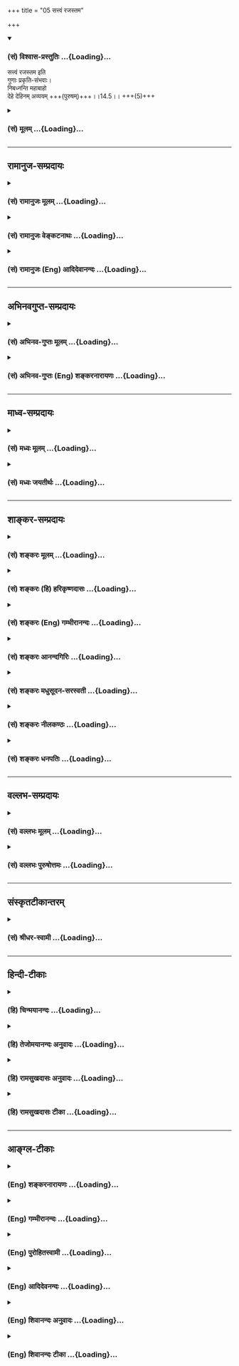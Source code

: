 +++
title = "05 सत्त्वं रजस्तम"

+++
<div class="js_include" newlevelforh1="3" title="(सं) विश्वास-प्रस्तुतिः" unfilled url="/purANam_vaiShNavam/mahAbhAratam/06-bhIShma-parva/03-bhagavad-gItA-parva/saMskRtam/vishvAsa-prastutiH/14_guNa-traya-vibhAga-y/05_sattvaM_rajastama.md">
<details open><summary><h3>(सं) विश्वास-प्रस्तुतिः ...{Loading}...</h3></summary>

सत्त्वं रजस्तम इति  
गुणाः प्रकृति-संभवाः।  
निबध्नन्ति महाबाहो  
देहे देहिनम् अव्ययम् +++(पुरुषम्)+++।।14.5।। +++(5)+++
</details>
</div>
<div class="js_include collapsed" newlevelforh1="3" title="(सं) मूलम्" unfilled url="/purANam_vaiShNavam/mahAbhAratam/06-bhIShma-parva/03-bhagavad-gItA-parva/saMskRtam/mUlam/14_guNa-traya-vibhAga-y/05_sattvaM_rajastama.md">
<details><summary><h3>(सं) मूलम् ...{Loading}...</h3></summary>

सत्त्वं रजस्तम इति गुणाः प्रकृतिसंभवाः।  
निबध्नन्ति महाबाहो देहे देहिनमव्ययम्।।14.5।।
</details>
</div>


_________________
## रामानुज-सम्प्रदायः
<div class="js_include collapsed" newlevelforh1="3" title="(सं) रामानुजः मूलम्" unfilled url="/purANam_vaiShNavam/mahAbhAratam/06-bhIShma-parva/03-bhagavad-gItA-parva/saMskRtam/rAmAnujaH/mUlam/14_guNa-traya-vibhAga-y/05_sattvaM_rajastama.md">
<details><summary><h3>(सं) रामानुजः मूलम् ...{Loading}...</h3></summary>

।।14.5।। सत्त्वरजस्तमांसि त्रयो गुणाः प्रकृतेः स्वरूपानुबन्धिनः
स्वभावविशेषाः प्रकाशादिकार्यैकनिरूपणीयाः प्रकृत्यवस्थायाम् अनुद्भूताः
तद्विकारेषु महदादिषु उद्भूताः महदादिविशेषान्तैः
आरब्धदेवमनुष्यादिदेहसंबन्धिनम् एनं **देहिनम् अव्ययं** स्वतो
गुणसम्बन्धानर्हं **देहे** वर्तमानं निबध्नन्ति देहे,वर्तमानत्वोपाधिना
निबध्नन्ति इत्यर्थः। सत्त्वरजस्तमसाम् आकारं बन्धनप्रकारं च आह --

</details>
</div>
<div class="js_include collapsed" newlevelforh1="3" title="(सं) रामानुजः वेङ्कटनाथः" unfilled url="/purANam_vaiShNavam/mahAbhAratam/06-bhIShma-parva/03-bhagavad-gItA-parva/saMskRtam/rAmAnujaH/venkaTanAthaH/14_guNa-traya-vibhAga-y/05_sattvaM_rajastama.md">
<details><summary><h3>(सं) रामानुजः वेङ्कटनाथः ...{Loading}...</h3></summary>

  
  
।।14.5।। ननु नैमित्तिकसर्गादौ
प्राचीनकर्मानुरूपपरमपुरुषसङ्कल्पकृताचित्संसर्गाज्जन्मोपपद्यते; प्राचीनं
च कर्म तेनैव दत्तफलं; तदारम्भककर्मावसाने च तच्छरीरं विनश्येत्
स्वतश्चात्मा विशुद्धः कुतः पुनरस्य नित्यसृष्टिविषयता इत्यत्र
गुणबन्धप्रकरणमवतारयतिएवमिति। एवं
समष्टिव्यष्टिविषयश्लोकद्वयोक्तप्रकारेणेत्यर्थः। स्वरूपनिरूपकधर्मा हि
धर्मिणं कदाचिदपि न त्यजन्ति; अतः प्रकृतिसम्भवत्वमिह कार्यदशायां
विषमतयोद्भवमात्रमित्यभिप्रायेणाहप्रकृतेः स्वरूपानुबन्धिन इति। निरुपधिका
इत्यर्थः। कार्यावस्थप्रकृतिगतेभ्यः शब्दादिगुणेभ्यः
स्वरूपनिरूपकत्वनित्यानुबन्धित्वलक्षणवैषम्यप्रकाशनाय इतिशब्दः।
सत्त्वादीनामेव प्रकृतिद्रव्यतां वदतः साङ्ख्यान् प्रतिक्षिपतिस्वभावविशेषा
इति। असाधारणधर्मविशेषा इति यावत्। चेतनासाधारणत्वेऽप्यौपाधिकाः
सुखदुःखादयः; स्वाभाविका अपि साधारणाद्रव्यत्वादयः
तदुभयव्यवच्छेदायस्वरुपानुबन्धिनः स्वभावविशेषा इति पदद्वयम्। एतेनगुणाः
इति पारिभाषिकः शब्दः; न रूपादिवद्द्रव्याश्रिता इत्यादिशङ्करोक्तं
निरस्तम्। गुणशब्दप्रसिद्धस्तन्मते विरुद्धेति भावः। ननु शब्दादिवन्न
सत्त्वादिसंज्ञा गुणाः प्रत्यक्षेण दृश्यन्ते न च नित्यातीन्द्रियेऽनुमानं
क्रमत इति शारीरके स्थापितम् नचानुपलब्धेषु प्रकृतिगुणेषु
वायसरदनवदुपदेशस्य प्रयोजनं पश्यामः अतो वैशेषिकादिवदन्यपरत्वमिह वक्तुं
युक्तमित्यत्राहप्रकाशादीति। अयमभिप्रायः -- प्रकाशप्रवृत्तिमोहरूपाणि
कार्याणि तावत् प्रत्यक्षाणि तत्कारणविशेषाश्च कार्यभूतैस्तैरेव
सामान्यतोऽनुमीयन्ते; कारणविशेषमन्तरेण कस्यापि कार्यस्यानुत्पत्तेः स च
विशेषः सत्त्वादिरूप इत्यागमसिद्धम् न चात्र निष्प्रयोजनता;
अतीन्द्रियविषभेषजशक्तिविशेषोपदेशवद्धानोपादानपर्यवसानात् --
इति। कार्यैकनिरूपणीयाश्चेत्प्रतिसर्गदशायां
सुखदुःखादिकार्याभावात्सत्त्वादिगुणानामभावः प्राप्नोति अतः कथं
स्वरूपानुबन्धित्वं इत्यत्राह -- प्रकृत्यवस्थायामनुद्भूता इति।
कार्यहेतुरुद्भवः स्तदानीं नास्तीति भावः।
तद्विकारेष्वित्यादिपरिणामवशात्पुष्पफलादिषु गन्धाद्युद्भववदिति भावः।
प्रकृतितद्विकारस्था गुणाः स्वतोऽव्ययत्वाद्गुणसम्बन्धानर्हं कथं बध्नन्ति
इत्यस्योत्तरंदेहिशब्द इत्याहमहदादिष्विति। अव्ययशब्दोऽत्र
गुणसम्बन्धकृतज्ञानसङ्कोचरूपव्ययनिषेधपर इत्यभिप्रायेणाहअव्ययं स्वतो
गुणसम्बन्धानर्हमिति। तथापिशरीरस्थोऽपि कौन्तेय न करोति न लिप्यते
\[13।31\] इत्युक्तस्य कथं बन्धाख्यो लेपः इत्यत्र
आमोक्षादविच्छिन्नदेहसम्बन्धोपाधिकत्वंदेहे इत्यनेन अभिप्रेतमित्याहदेहे
वर्तमानत्वोपाधिनेति। एतेनक्षेत्रज्ञं बध्नन्तीव; तमास्पदीकृत्य आत्मानं
प्रति लभन्ते इतिशङ्करदुरुक्तिर्निरस्ता। नह्येष गुणबन्धः प्रकोष्ठबलेन
हन्तुं शक्यत इत्यभिप्रायेण महाबाहुशब्दः। दीर्घौ बुद्धिमतो बाहू याभ्यां
हिंसति हिंसितः इति भावः। यथा त्वद्भुजबलेन परेषां बन्ध इति वा।  
  

</details>
</div>
<div class="js_include collapsed" newlevelforh1="3" title="(सं) रामानुजः (Eng) आदिदेवानन्दः" unfilled url="/purANam_vaiShNavam/mahAbhAratam/06-bhIShma-parva/03-bhagavad-gItA-parva/saMskRtam/rAmAnujaH/english/AdidevAnandaH/14_guNa-traya-vibhAga-y/05_sattvaM_rajastama.md">
<details><summary><h3>(सं) रामानुजः (Eng) आदिदेवानन्दः ...{Loading}...</h3></summary>

14.5 The three Gunas of Prakrti - Sattva, Rajas and Tamas - are inherent
in the essential nature of Prakrti and are particular expressions of it.
They can be known only through their effects such as 'brightness' etc.
They are not apparent in the unevolved state of Prakrti but become
apparent in its transformations as Mahat etc. They bind the self, which
is conjoined with bodies such as those of divinities, men etc., composed
of the modifications of Prakrti beginning with Mahat and ending with the
elements. The self is immutable, i.e., It is not in Its pristine nature
conjoined with the Gunas. But the Gunas bind It when residing in the
body. The meaning is that they bind It by virtue of the limiting
conditions of Its living in the body. Sri Krsna proceeds to speak of the
nature of Sattva, Rajas and Tamas and their modes of binding (the self):

</details>
</div>


_________________
## अभिनवगुप्त-सम्प्रदायः
<div class="js_include collapsed" newlevelforh1="3" title="(सं) अभिनव-गुप्तः मूलम्" unfilled url="/purANam_vaiShNavam/mahAbhAratam/06-bhIShma-parva/03-bhagavad-gItA-parva/saMskRtam/abhinava-guptaH/mUlam/14_guNa-traya-vibhAga-y/05_sattvaM_rajastama.md">
<details><summary><h3>(सं) अभिनव-गुप्तः मूलम् ...{Loading}...</h3></summary>

।।14.5।। सत्त्वमिति। देही चायं आत्मतया सत्त्वरजस्तमोभिर्धर्मैः
अपवर्गपर्यन्ताय भोगाय निबद्ध्यते।

</details>
</div>
<div class="js_include collapsed" newlevelforh1="3" title="(सं) अभिनव-गुप्तः (Eng) शङ्करनारायणः" unfilled url="/purANam_vaiShNavam/mahAbhAratam/06-bhIShma-parva/03-bhagavad-gItA-parva/saMskRtam/abhinava-guptaH/english/shankaranArAyaNaH/14_guNa-traya-vibhAga-y/05_sattvaM_rajastama.md">
<details><summary><h3>(सं) अभिनव-गुप्तः (Eng) शङ्करनारायणः ...{Loading}...</h3></summary>

14.5 Sattvam etc. This embodied Soul is bound fast by Her (the Mother)
by means of Her attributes of the Sattva, the Rajas and the Tamas for
the former's enjoyment that continues till his emancipation. The nature
of these is detailed one by one -

</details>
</div>


_________________
## माध्व-सम्प्रदायः
<div class="js_include collapsed" newlevelforh1="3" title="(सं) मध्वः मूलम्" unfilled url="/purANam_vaiShNavam/mahAbhAratam/06-bhIShma-parva/03-bhagavad-gItA-parva/saMskRtam/madhvaH/mUlam/14_guNa-traya-vibhAga-y/05_sattvaM_rajastama.md">
<details><summary><h3>(सं) मध्वः मूलम् ...{Loading}...</h3></summary>

।।14.5।। बन्धप्रकारं दर्शयति साधनानुष्ठानाय -- सत्त्वमित्यादिना।

</details>
</div>
<div class="js_include collapsed" newlevelforh1="3" title="(सं) मध्वः जयतीर्थः" unfilled url="/purANam_vaiShNavam/mahAbhAratam/06-bhIShma-parva/03-bhagavad-gItA-parva/saMskRtam/madhvaH/jayatIrthaH/14_guNa-traya-vibhAga-y/05_sattvaM_rajastama.md">
<details><summary><h3>(सं) मध्वः जयतीर्थः ...{Loading}...</h3></summary>

।।14.5।। ननु प्रतिज्ञातं ज्ञानं श्लोकद्वयेनोक्तं; तत्किमुत्तरेण
ग्रन्थेनाध्यायासङ्गतमुच्यते इत्यत आह -- **बन्धे**ति। यो हि बद्धोऽस्मीति
जानाति स एव तन्निवृत्तिसाधनं विजिज्ञास्य ज्ञात्वाऽनुतिष्ठति; अतो
बन्धोच्छेदसाधनानुष्ठानाय तज्ज्ञापनार्थं जिज्ञासामुत्पादयितुं
गुणत्रयकृतबन्धप्रकारमादौ तावद्दर्शयतीति नासङ्गतिरित्यर्थः।

</details>
</div>


_________________
## शाङ्कर-सम्प्रदायः
<div class="js_include collapsed" newlevelforh1="3" title="(सं) शङ्करः मूलम्" unfilled url="/purANam_vaiShNavam/mahAbhAratam/06-bhIShma-parva/03-bhagavad-gItA-parva/saMskRtam/shankaraH/mUlam/14_guNa-traya-vibhAga-y/05_sattvaM_rajastama.md">
<details><summary><h3>(सं) शङ्करः मूलम् ...{Loading}...</h3></summary>

।।14.5।। -- **सत्त्वं रजः तमः इति** एवंनामानः। **गुणाः** इति पारिभाषिकः
शब्दः; न रूपादिवत् द्रव्याश्रिताः गुणाः। न च गुणगुणिनोः अन्यत्वमत्र
विवक्षितम्। तस्मात् गुणा इव नित्यपरतन्त्राः क्षेत्रज्ञं प्रति
अविद्यात्मकत्वात् क्षेत्रज्ञं निबध्नन्तीव। तम् आस्पदीकृत्य आत्मानं
प्रतिलभन्ते इति निबध्नन्ति इति उच्यते। ते च **प्रकृतिसंभवाः**
भगवन्मायासंभवाः **निबध्नन्ति** इव हे **महाबाहो;** महान्तौ समर्थतरौ
आजानुप्रलम्बौ बाहू यस्य सः महाबाहुः; हे महाबाहो **देहे** शरीरे देहिनं
देहवन्तम् **अव्ययम्;** अव्ययत्वं च उक्तम् अनादित्वात् (गीता 13.31)
इत्यादिश्लोकेन। ननु देही न लिप्यते इत्युक्तम्। तत कथम् इह निबध्नन्ति इति
अन्यथा उच्यते परिहृतम् अस्माभिः इवशब्देन निबध्नन्ति इव इति।।**तत्र**
सत्त्वादीनां सत्त्वस्यैव तावत् लक्षणम् उच्यते --,

</details>
</div>
<div class="js_include collapsed" newlevelforh1="3" title="(सं) शङ्करः (हि) हरिकृष्णदासः" unfilled url="/purANam_vaiShNavam/mahAbhAratam/06-bhIShma-parva/03-bhagavad-gItA-parva/saMskRtam/shankaraH/hindI/harikRShNadAsaH/14_guNa-traya-vibhAga-y/05_sattvaM_rajastama.md">
<details><summary><h3>(सं) शङ्करः (हि) हरिकृष्णदासः ...{Loading}...</h3></summary>

।।14.5।। वे गुण कौनकौनसे हैं और कैसे बाँधते हैं सो कहते हैं --, सत्त्व;
रज और तम -- ऐसे नामोंवाले ये तीन गुण हैं। गुण शब्द पारिभाषिक है। यहाँ
रूप; रस आदिकी भाँति किसी द्रव्यके आश्रित गुणोंका ग्रहण नहीं है; तथा गुण
और गुणवान् ( प्रकृति ) का भेद भी यहाँ विवक्षित नहीं है। जैसे रूपादि गुण
द्रव्यके अधीन होते हैं वैसे ही ये सत्त्वादि गुण सदा क्षेत्रज्ञके अधीन
हुए ही अविद्यात्मक होनेके कारण मानो क्षेत्रज्ञको बाँध लेते हैं। उस (
क्षेत्रज्ञ ) को आश्रय बनाकर ही ( ये गुण ) अपना स्वरूप प्रकट करनेमें
समर्थ होते हैं; अतः बाँधते हैं ऐसा कहा जाता है। जिसकी भुजाएँ अतिशय
सामर्थ्ययुक्त और जानु ( घुटनों ) तक लंबी हों; उसका नाम महाबाहु है। हे
महाबाहो भगवान्की मायासे उत्पन्न ये तीनों गुण इस शरीरमें शरीरधारी अविनाशी
क्षेत्रज्ञको मानो बाँध लेते हैं। क्षेत्रज्ञका अविनाशित्व अनादित्वात्
इत्यादि श्लोकमें कहा ही है। पू₀ -- पहले यह कहा है कि देही -- आत्मा लिप्त
नहीं होता; फिर यहाँ यह विपरीत बात कैसे कही जाती है कि उसको गुण बाँधते
हैं। उ₀ -- इव शब्दका अध्याहार करके हमने इस शङ्काका परिहार कर दिया है।
अर्थात् वास्तवमें नहीं बाँधते; बाँधते हुएसे प्रतीत होते हैं।

</details>
</div>
<div class="js_include collapsed" newlevelforh1="3" title="(सं) शङ्करः (Eng) गम्भीरानन्दः" unfilled url="/purANam_vaiShNavam/mahAbhAratam/06-bhIShma-parva/03-bhagavad-gItA-parva/saMskRtam/shankaraH/english/gambhIrAnandaH/14_guNa-traya-vibhAga-y/05_sattvaM_rajastama.md">
<details><summary><h3>(सं) शङ्करः (Eng) गम्भीरानन्दः ...{Loading}...</h3></summary>

14.5 O mighty-armed one-who are possessed of hands which are great and
mighty, and extend upto the knees, gunah, the alities are named sattva,
rajas and tamas. And they, prakrti-sambhavah, born of Nature, born of
Maya which belongs to God; nibadhnanti, bind, as it were; the avyayam,
immutable-the immutability has been spoken of in the verse, 'Being
without beginning৷৷.,' etc. (13.31); dehinam, embodied being; dehe, to
the body. The word guna is a technical term, and is not a ality like
colour etc. which inhere in some substance. Nor is it meant here that
ality and substance are different. Therefore they are ever dependent on
the Knower of the field, just as alities are dependent (on some
substance). Being of the nature of ignorance, they bind the Knower of
the field, as it were. They come into being, making That (Knower) their
sustainer. In this sense it is said that they bind. Objection; Was it
not said that the embodied one does not become defiled (see 13.31-2);
So, why as it contrarily said here that 'they bind'; Reply: We have
rutted this objection by using the word iva (as it were) in 'they bind,
as it were'.

</details>
</div>
<div class="js_include collapsed" newlevelforh1="3" title="(सं) शङ्करः आनन्दगिरिः" unfilled url="/purANam_vaiShNavam/mahAbhAratam/06-bhIShma-parva/03-bhagavad-gItA-parva/saMskRtam/shankaraH/AnandagiriH/14_guNa-traya-vibhAga-y/05_sattvaM_rajastama.md">
<details><summary><h3>(सं) शङ्करः आनन्दगिरिः ...{Loading}...</h3></summary>

।।14.5।। एवं क्षेत्रक्षेत्रज्ञसंयोगाज्जगदुत्पत्तिं दर्शयता
ब्रह्मैवाविद्यया संसरतीत्युक्तमिदानीमध्यायादावुक्तमाकाङ्क्षाद्वयं
पूर्वमनूद्यानन्तरश्लोकेनोत्तरमाह -- **के गुणा इति।** सत्त्वादिषु,कथं
गुणशब्दप्रवृत्तिरित्याशङ्क्य परतन्त्रत्वादित्याह -- **गुणा इति।**
रूपादिष्विव गुणशब्दः सत्त्वादिषु द्रव्याश्रितत्वं निमित्तीकृत्य किं न
स्यादित्याशङ्क्य प्रकृत्यात्मकानां तेषां सर्वाश्रयत्वान्नैवमित्याह --
**न रूपादिवदिति।** गुणानां प्रकृतेश्च पृथगुक्तेरन्यत्वे कुतस्तेषां
प्रकृत्यात्मत्वमित्याशङ्क्याह -- **नच गुणेति।** अत्यन्तभेदे
गवाश्ववत्तद्भावासंभवादित्यर्थः। भेदाभेदे च
तद्भावासंभवाद्विशेषात्कुतस्तेषु गुणपरिभाषेत्याशङ्क्याह -- **तस्मादिति।**
क्षेत्रज्ञं प्रति नित्यपारतन्त्र्ये हेतुमाह -- **अविद्येति।** के गुणा
इत्यस्योत्तरमुक्तं; कथं बध्नन्तीत्यस्योत्तरमाह -- **क्षेत्रज्ञमिति।**
तदेवोपपादयति -- **तमास्पदीकृत्येति।** प्राकृतानां गुणानां
प्रकृत्यात्मकत्वमाह -- **ते चेति।** संभवत्यस्मादिति संभवः प्रकृतिः संभवो
येषां ते तथेति। साङ्ख्यीयां प्रकृतिं प्रधानाख्यां व्यावर्तयति --
**भगवदिति।** इवकारानुबन्धेन नितरां बध्नन्ति स्वविकारवत्तयोपदर्शयन्तीति
क्रियापदं व्याख्याय महाबाहुशब्दं व्याचष्टे -- **महान्ताविति।** देहवन्तं
देहमात्मानं मन्यमानं देहस्वामिनमित्यर्थः। कूटस्थस्य कथं
बध्यमानत्वमित्याशङ्क्यकुर्यान्मेरावणुधियम् इतिन्यायेन
मायामाहात्म्यमिदमित्याह -- **अव्ययमिति।** स्वतो धर्मतो वा
व्ययराहित्यमित्यपेक्षायामाह -- **अव्ययत्वं चेति।** लिप्यते न स
पापेनेत्यनेन विरुद्धमिदं निबध्नन्तीति वचनमिति शङ्कते -- **नन्विति।**
इवकारानुबन्धेन क्रियापदं व्याचक्षाणैरस्माभिरस्य चोद्यस्य
परिहृतत्वान्नैवमित्याह -- **परिहृतमिति।**

</details>
</div>
<div class="js_include collapsed" newlevelforh1="3" title="(सं) शङ्करः मधुसूदन-सरस्वती" unfilled url="/purANam_vaiShNavam/mahAbhAratam/06-bhIShma-parva/03-bhagavad-gItA-parva/saMskRtam/shankaraH/madhusUdana-sarasvatI/14_guNa-traya-vibhAga-y/05_sattvaM_rajastama.md">
<details><summary><h3>(सं) शङ्करः मधुसूदन-सरस्वती ...{Loading}...</h3></summary>

।।14.5।। तदेवं निरीश्वरसाङ्ख्यनिराकरणेन
क्षेत्रक्षेत्रज्ञसंयोगस्येश्वराधीनत्वमुक्तं; इदानीं कस्मिन्गुणे कथं
सङ्गः के वा गुणाः कथं वा ते बध्नन्तीत्युच्यते --
सत्त्वमित्यादिनान्यमित्यतः प्राक्चतुर्दशभिः -- सत्त्वंरजस्तम
इत्येवंनामानो गुणा नित्यपरतन्त्राः पुरुषंप्रति सर्वेषामचेतनानां
चेतनार्थत्वात् नतु वैशेषिकाणां रूपादिवद्द्रव्याश्रिताः। नच
गुणगुणिनोरन्यत्वमत्र विवक्षितम् गुणत्रयात्मकत्वात्प्रकृतेः। तर्हि कथं
प्रकृतिसंभवा इत्युच्यन्तेत्रयाणां गुणानां साम्यावस्था प्रकृतिर्माया
भगवतस्तस्याः सकाशात्परस्पराङ्गाङ्गिभावेन वैषम्येण परिणताः प्रकृतिसंभवा
इत्युच्यन्ते। ते च देहे प्रकृतिकार्ये शरीरेन्द्रियसंघाते देहिनं
देहतादात्म्याध्यासापन्नं जीवं परमार्थतः सर्वविकारशून्यत्वेनाव्ययं
निबध्नन्ति निर्विकारमेव सन्तं स्वविकारवत्तयोपदर्शयन्तीव भ्रान्त्या
जलपात्राणीव दिवि स्थितमादित्यं प्रतिबिम्बाध्यासेन स्वकम्पादिमत्तया। यथाच
पारमार्थिको बन्धो नास्ति तथा व्याख्यातं प्राक्शरीरस्थोऽपि कौन्तेय न
करोति न लिप्यते इति।

</details>
</div>
<div class="js_include collapsed" newlevelforh1="3" title="(सं) शङ्करः नीलकण्ठः" unfilled url="/purANam_vaiShNavam/mahAbhAratam/06-bhIShma-parva/03-bhagavad-gItA-parva/saMskRtam/shankaraH/nIlakaNThaH/14_guNa-traya-vibhAga-y/05_sattvaM_rajastama.md">
<details><summary><h3>(सं) शङ्करः नीलकण्ठः ...{Loading}...</h3></summary>

।।14.5।। एवं ईश्वराश्रयेण प्रकृतिर्भूतानि सृजतीत्युक्तम्; इदानीं सा
कथंभूता निबध्नातीति तदुच्यते -- **सत्त्वमिति।** प्रकृतिः सत्त्वरजस्तमसां
साम्यावस्था। ततः सकाशात्परस्पराङ्गाङ्गिभावेन वैषम्येण उद्रिच्यमानाः
प्रकृतिसंभवा इत्युच्यन्ते न तु प्रकृतितो वैशेषिकाणामिव द्रव्याद्गुणा
अन्ये एते हे महाबाहो; देहे अव्ययमविकारिणमपि देहिनं स्थूणायां वत्समिव
रशनाभूता गुणा निबध्नन्ति।

</details>
</div>
<div class="js_include collapsed" newlevelforh1="3" title="(सं) शङ्करः धनपतिः" unfilled url="/purANam_vaiShNavam/mahAbhAratam/06-bhIShma-parva/03-bhagavad-gItA-parva/saMskRtam/shankaraH/dhanapatiH/14_guNa-traya-vibhAga-y/05_sattvaM_rajastama.md">
<details><summary><h3>(सं) शङ्करः धनपतिः ...{Loading}...</h3></summary>

।।14.5।। एवं द्वाभ्यां प्रकृतिपुरुषयोरीश्वरपारतन्त्र्यप्रतिपादनेन
सांक्याभिमतं तयोः स्वातन्त्र्यं निरस्तम्; इदानीं के गुणाः कथं वा सङ्ग
इति निरुपयति -- सत्त्वमित्यादि चतुर्दशबिः। सत्त्वं रजस्तम् इत्येवंनामानो
गुणाः। इतिशब्दो न रुपादिवत्पारिभाषिकः सत्त्वादीनां द्रव्याश्रितत्वबोधकः।
प्रकृत्यात्मकानां तेषां सर्वाश्रयत्वात्। नापि गुणगुणिनोरन्यत्वमत्र
विवक्षितम्। अत्यन्तभेद गवाश्ववत्तद्भावासंभवात्। तस्माद्गुणा इव
नित्यपरतन्त्राः क्षेत्रज्ञं प्रति तमास्पदीकृत्यैव तेषां
प्रतिलम्भात्प्रकृतिसंभवाः त्रयाणां गुणानां साम्यावस्था प्रकृतिर्भगवतो
माया संभवोऽभिव्यक्तिकारणं येषां ते देहे देहिनं देहमात्मानं देहवन्तं
मन्यमानं जीवं वस्तुतोऽनादित्वादिति श्लोके प्रतिपादितं अव्ययं निर्विकारं
निबध्नन्तिकुर्योन्मेरावणुधियम् इति न्यायेन मायामाहात्म्यमिदं; यदव्ययस्य
बन्धनं तदपि मायिकत्वान्मिथ्याबूतमेव नतु वास्तवं तेन न करोति न लिप्यते; न
स पापेनेत्यादिना देही न लिप्यत इति पूर्वमुक्तं तत्कथमिह
निबन्धन्तीत्यन्यथोत्यत इति न शह्कनीयम्। महान्तौ समर्थौ वा जानुप्रलम्भौ
बाहू यस्य स महाबाहुस्तस्य संबोधनं हे महाबाहो इति। अहमव्यय इति ज्ञानमेव
गणकृतबन्धान्मुक्तिसाधनं नतु
महाबाहुरहमिति,बाहुसामर्थ्यस्यात्रानुपयोगात्प्रत्यत देहाभीमानस्य
बन्धनसाधनत्वाच्चेति द्योतनार्थम्।

</details>
</div>


_________________
## वल्लभ-सम्प्रदायः
<div class="js_include collapsed" newlevelforh1="3" title="(सं) वल्लभः मूलम्" unfilled url="/purANam_vaiShNavam/mahAbhAratam/06-bhIShma-parva/03-bhagavad-gItA-parva/saMskRtam/vallabhaH/mUlam/14_guNa-traya-vibhAga-y/05_sattvaM_rajastama.md">
<details><summary><h3>(सं) वल्लभः मूलम् ...{Loading}...</h3></summary>

।।14.5।। अनेन स्वस्येच्छया जीवेषु
निजप्रकृतिसम्भवसंसर्जनलीलामुपपाद्येदानीं बन्धलीलामुपपादयितुं
चतुर्दशलोकबन्धहेतुभूतगुणानाह चतुर्दशभिः -- सत्त्वमिति। नचैते सकार्या
आत्मनो गुणाः; अपितु प्रकृतेरुक्ताः प्रकृतिसम्भवा इति सम्भूतं चेतनं
तत्तद्देहे गुणा एव बध्नन्ति। प्रकृतिधर्म एव तत्र हीनतापादको देहे
अहंवृत्तिमान् नोपाधिविशिष्टस्य नान्यस्य। ये च भगवदंशभूतायां प्रकृतौ
समागता गुणास्ते भगवतः सच्चिदानन्दा एव मूलतः परिणममाना बन्धका दोषा
जडगतत्वात्। बन्धनश्लेषात्गुणाः इति संज्ञा तेषाम्। तदेवाह निबध्नन्तीति।
तत्र प्रकृतिरुद्भूता गुणाः सत्त्वादयो देहाभिमानिनस्तमणुस्वरूपं चिदंशं
जीवमव्ययमपि निबध्नन्ति। त्वं तं बन्धं,निवर्त्तयेति सम्बोधयति।

</details>
</div>
<div class="js_include collapsed" newlevelforh1="3" title="(सं) वल्लभः पुरुषोत्तमः" unfilled url="/purANam_vaiShNavam/mahAbhAratam/06-bhIShma-parva/03-bhagavad-gItA-parva/saMskRtam/vallabhaH/puruShottamaH/14_guNa-traya-vibhAga-y/05_sattvaM_rajastama.md">
<details><summary><h3>(सं) वल्लभः पुरुषोत्तमः ...{Loading}...</h3></summary>

  
  
।।14.5।। ननु लीलात्मकप्रकृत्युत्पादितलीलार्थदेहादिषु स्थितस्य बीजस्य
बन्धः कथं इत्यत आह -- सत्त्वमिति। सत्त्व रजस्तम इति संज्ञका गुणाः
प्रकृतिसम्भवाः प्रकृतितः सम्भव उत्पत्तिर्येषां तादृशाः ते अव्ययं
विनाशादिधर्मरहितं भगवतश्चिदंशात्मकं देहिनं जीवं तद्रूपेण तद्द्वारा
गुणभोगार्थमाविर्भूतं निबध्नन्ति वशीकुर्वन्ति; रसपरत्वादित्यर्थः।  
  

</details>
</div>


_________________
## संस्कृतटीकान्तरम्
<div class="js_include collapsed" newlevelforh1="3" title="(सं) श्रीधर-स्वामी" unfilled url="/purANam_vaiShNavam/mahAbhAratam/06-bhIShma-parva/03-bhagavad-gItA-parva/saMskRtam/shrIdhara-svAmI/14_guNa-traya-vibhAga-y/05_sattvaM_rajastama.md">
<details><summary><h3>(सं) श्रीधर-स्वामी ...{Loading}...</h3></summary>

।।14.5।। तदेवं परमेश्वराधीनाभ्यां प्रकृतिपुरुषाभ्यां सर्वभूतोत्पत्तिं
निरूप्य इदानीं प्रकृतिसंयोगेन पुरुषस्य संसारं प्रपञ्चयति **--
सत्त्वमित्यादि** चतुर्दशभिः। सत्त्वं रजस्तम इति त्रयो गुणाः
प्रकृतिसंभवाः प्रकृतितः संभव उद्भवो येषां ते तथोक्ताः। गुणसाम्यं
प्रकृतिस्तस्याः सकाशात्पृथक्त्वेनाभिव्यक्ताः सन्तः प्रकृतिकार्ये देहे
तादात्म्येन स्थितं देहिनं चिदंशं वस्तुतोऽव्ययं निर्विकारमेव सन्तं
निबध्नन्ति। स्वकार्यैः सुखदुःखमोहादिभिः संयोजयन्तीत्यर्थः।

</details>
</div>


_________________
## हिन्दी-टीकाः
<div class="js_include collapsed" newlevelforh1="3" title="(हि) चिन्मयानन्दः" unfilled url="/purANam_vaiShNavam/mahAbhAratam/06-bhIShma-parva/03-bhagavad-gItA-parva/hindI/chinmayAnandaH/14_guNa-traya-vibhAga-y/05_sattvaM_rajastama.md">
<details><summary><h3>(हि) चिन्मयानन्दः ...{Loading}...</h3></summary>

।।14.5।। गुण शब्द अध्यात्मशास्त्र की पारिभाषिक शब्दावली का होने के कारण
उसका किसी अन्य भाषा में अनुवाद करना कठिन है। विशेषकर अंग्रेजी में उसका
समानार्थी कोई शब्द नहीं है। इसका कारण यह है कि पाश्चात्य मनोविज्ञान अभी
भी शैशव अवस्था में ही है। जब उनके द्वारा मनोविज्ञान का सैद्धान्तिक और
प्रायोगिक निरीक्षण तथा अध्ययन पूर्ण कर लिया जायेगा; केवल तभी; वे
प्रत्येक व्यक्ति के अन्तकरण में उदित होने वाले विचारों पर इन गुणों के
पड़ने वाले प्रभाव को समझ पायेंगे। आध्यात्मिक साहित्य में सत्त्व; रज और
तम; इन तीन गुणों को क्रमश श्वेत; रक्त और कृष्ण वर्ण के द्वारा सूचित किया
जाता है। संस्कृत में गुण शब्द का अर्थ रज्जु अर्थात् रस्सी भी होता है।
तात्पर्य यह हुआ कि प्रकृति के ये तीन गुण रज्जु के समान हैं; जो
सच्चित्स्वरूप आत्मतत्त्व को असत् और जड़ अनात्मतत्त्व के साथ बांध देते
हैं। सारांशत; ये गुण वे तीन विभिन्न प्रकार के भाव हैं जिनके वशीभूत् होकर
हमारा मन; निरन्तर परिवर्तनशील परिस्थितियों में विविध प्रकार से अपनी
प्रतिक्रियारूपी क्रीड़ा करता रहता है। ये गुण प्रकृति से उत्पन्न हुये हैं।
वे आत्मा को देह के साथ मानो बांध देते हैं; जिसके कारण वह जीव भाव को
प्राप्त होकर जन्म और मरण के अविरल चक्र और संसार के दुखों में फँस जाता
है। जैसा कि पहले भी कहा जा चुका है; प्रकृति के ये गुण द्रव्याश्रित धर्म
नहीं हैं। हम केवल इतना ही कह सकते हैं कि ये विभिन्न प्रकार के भाव हैं;
जिनके कारण भिन्नभिन्न व्यक्तियों का व्यवहार भिन्नभिन्न प्रकार का होता
है। आत्मा और अनात्मा का यह संबंध मिथ्या है; वास्तविक नहीं। देशकालादि के
परिच्छेदों से मुक्त आत्मा को इन परिच्छेदों से युक्त; स्वप्न के समान
प्रक्षेपित; जड़ उपाधियों के साथ कभी नहीं बांधा जा सकता। वह इनके दोषों से
सदा असंस्पृष्ट ही रहता है; जैसे; स्तंभ अपने में अध्यस्त प्रेत से और
जाग्रत् पुरुष स्वप्न द्रष्टा के अपराधों से वस्तुत अलिप्त ही रहता है। इसी
प्रकार; जब तक त्रिगुण जनित बन्धन बना रहता है; तब तक ऐसा प्रतीत होता है;
मानो आत्मा इन अनात्म उपाधियों के संसर्गवशात् जीव भाव को प्राप्त हुआ है;
परन्तु यथार्थत वह नित्यमुक्त ही रहता है। उपर्युक्त विवेचन से अब यह स्पष्ट
हो जाता है कि किस प्रकार इन गुणों के स्वरूप तथा उनसे उत्पन्न बन्धन की
प्रक्रिया का स्पष्ट ज्ञान हमें मुक्ति का अधिकार पत्र प्रदान कर सकता
है। अब; भगवान् श्रीकृष्ण सर्वप्रथम सत्त्वगुण का लक्षण बताते हैं

</details>
</div>
<div class="js_include collapsed" newlevelforh1="3" title="(हि) तेजोमयानन्दः अनुवादः" unfilled url="/purANam_vaiShNavam/mahAbhAratam/06-bhIShma-parva/03-bhagavad-gItA-parva/hindI/tejomayAnandaH/anuvAdaH/14_guNa-traya-vibhAga-y/05_sattvaM_rajastama.md">
<details><summary><h3>(हि) तेजोमयानन्दः अनुवादः ...{Loading}...</h3></summary>

।।14.5।। हे महाबाहो ! सत्त्व, रज और तम ये प्रकृति से उत्पन्न तीनों गुण
देही आत्मा को देह के साथ बांध देते हैं।।

</details>
</div>
<div class="js_include collapsed" newlevelforh1="3" title="(हि) रामसुखदासः अनुवादः" unfilled url="/purANam_vaiShNavam/mahAbhAratam/06-bhIShma-parva/03-bhagavad-gItA-parva/hindI/rAmasukhadAsaH/anuvAdaH/14_guNa-traya-vibhAga-y/05_sattvaM_rajastama.md">
<details><summary><h3>(हि) रामसुखदासः अनुवादः ...{Loading}...</h3></summary>

।।14.5।। हे महाबाहो ! प्रकृतिसे उत्पन्न होनेवाले सत्त्व, रज और तम -- ये
तीनों गुण अविनाशी देहीको देहमें बाँध देते हैं।

</details>
</div>
<div class="js_include collapsed" newlevelforh1="3" title="(हि) रामसुखदासः टीका" unfilled url="/purANam_vaiShNavam/mahAbhAratam/06-bhIShma-parva/03-bhagavad-gItA-parva/hindI/rAmasukhadAsaH/TIkA/14_guNa-traya-vibhAga-y/05_sattvaM_rajastama.md">
<details><summary><h3>(हि) रामसुखदासः टीका ...{Loading}...</h3></summary>

।।14.5।।***व्याख्या --***  **सत्त्वं रजस्तम इति गुणाः प्रकृतिसम्भवाः
--** तीसरे और चौथे श्लोकमें जिस मूल प्रकृतिको महद् ब्रह्म नामसे कहा है;
उसी मूल प्रकृतिसे सत्त्व; रज और तम -- ये तीनों गुण पैदा होते हैं। यहाँ
**इति** पदका तात्पर्य है कि इन तीनों गुणोंसे अनन्त सृष्टियाँ पैदा होती
हैं तथा तीनों गुणोंके तारतम्यसे प्राणियोंके अनेक भेद हो जाते हैं; पर गुण
न दो होते हैं; न चार होते हैं; प्रत्युत तीन ही होते हैं।**निबध्नन्ति
महाबाहो देहे देहिनमव्ययम् --** ये तीनों गुण अविनाशी देहीको देहमें बाँध
देते हैं। वास्तवमें देखा जाय तो ये तीनों गुण अपनी तरफसे किसीको भी नहीं
बाँधते; प्रत्युत यह पुरुष ही इन गुणोंके साथ सम्बन्ध जोड़कर बँध जाता है।
तात्पर्य है कि गुणोंके कार्य पदार्थ; धन; परिवार; शरीर; स्वभाव;
वृत्तियाँ; परिस्थितियाँ; क्रियाएँ आदिको अपना मान लेनेसे यह जीव स्वयं
अविनाशी होता हुआ भी बँध जाता है; विनाशी पदार्थ; धन आदिके वशमें हो जाता
है सर्वथा स्वतन्त्र होता हुआ भी पराधीन हो जाता है। जैसे; मनुष्य जिस धनको
अपना मानता है; उस धनके घटनेबढ़नेसे स्वयंपर असर पड़ता है जिन व्यक्तियोंको
अपना मानता है; उनके जन्मनेमरनेसे स्वयंपर असर पड़ता है जिस शरीरको अपना
मानता है; उसके घटनेबढ़नेसे स्वयंपर असर पड़ता है। यही गुणोंका अविनाशी
देहीको बाँधना है। यह बड़े आश्चर्यकी बात है कि यह देही स्वयं अविनाशीरूपसे
ज्योंकात्यों रहता हुआ भी गुणोंके; गुणोंकी वृत्तियोंके अधीन होकर स्वयं
सात्त्विक; राजस और तामस बन जाता है। गोस्वामी तुलसीदासजी कहते हैं --
**ईस्वर अंस जीव अबिनासी। चेतन अमल सहज सुखरासी।।** (मानस 7। 117। 1)जीवका
यह अविनाशी स्वरूप वास्तवमें कभी भी गुणोंसे नहीं बँधता परन्तु जब वह
विनाशी देहको मैं; मेरा और मेरे लिये मान लेता है; तब वह अपनी मान्यताके
कारण गुणोंसे बँध जाता है; और उसको परमात्मतत्त्वकी प्राप्तिमें कठिनता
प्रतीत होती है (गीता 12। 5)। देहाभिमानके कारण गुणोंके द्वारा देहमें बँध
जानेसे वह तीनों गुणोंसे परे अपने अविनाशी स्वरूपको नहीं जान सकता। गुणोंसे
देहमें बँध जानेपर भी जीवका जो वास्तविक अविनाशी स्वरूप है; वह
ज्योंकात्यों ही रहता है; जिसका लक्ष्य भगवान्ने यहाँ,**अव्ययम्** पदसे
कराया है। यहाँ **देहिनम्** पदका तात्पर्य है कि देहमें तादात्म्य; ममता और
कामना होनेसे ही तीनों गुण इस पुरुषको देहमें बाँधते हैं। यदि देहमें
तादात्म्य; ममता और कामना न हो; तो फिर यह परमात्मस्वरूप ही है।  
  
**विशेष बात**  
  
शरीरके साथ जीव दो तरहसे अपना सम्बन्ध जोड़ता है -- (1) **अभेदभावसे --**
अपनेको शरीरमें बैठाना; जिससे मैं शरीर हूँ ऐसा दीखने लगता है; और (2)
**भेदभावसे --** शरीरको अपनेमें बैठाना; जिससे शरीर मेरा है ऐसा दीखने लगता
है। अभेदभावसे सम्बन्ध जो़ड़नेसे जीव अपनेको शरीर मान लेता है; जिसको अहंता
कहते हैं और भेदभावसे सम्बन्ध जो़ड़नेसे जीव शरीरको अपना मान लेता है;
जिसको,ममता कहते हैं। इस प्रकार शरीरसे अपना सम्बन्ध जोड़नेपर सत्त्व; रज
और तम -- तीनों गुण अपनी वृत्तियोंके द्वारा शरीरमें अहंताममता दृढ़ करके
जीवको बाँध देते हैं। जैसे विवाह हो जानेपर पत्नीके पूरे परिवार(ससुराल) के
साथ सम्बन्ध जुड़ जाता है; पत्नीके वस्त्राभूषण आदिकी आवश्यकता अपनी
आवश्यकता प्रतीत होने लगती है; ऐसे ही शरीरके साथ मैंमेरेका सम्बन्ध हो
जानेपर जीवका पूरे संसारके साथ सम्बन्ध जुड़ जाता है और शरीरनिर्वाहकी
वस्तुओँको वह अपनी आवश्यकता मानने लग जाता है। अनित्य शरीरसे सम्बन्ध
(एकात्मता) माननेके कारण वह अनित्य शरीरको नित्य रखनेकी इच्छा करने लगता है
क्योंकि वह स्वयं नित्य है। शरीरके साथ सम्बन्ध माननेके कारण ही उसको
मरनेका भय लगने लगता है क्योंकि शरीर मरनेवाला है। यदि शरीरसे सम्बन्ध न
रहे; तो फिर न तो नित्य बने रहनेकी इच्छा होगी और न मरनेका भय ही होगा। अतः
जबतक नित्य बने रहनेकी इच्छा और मरनेका भय है; तबतक वह गुणोंसे बँधा हुआ
है। जीव स्वयं अविनाशी है और शरीर विनाशी है। शरीरका प्रतिक्षण अपनेआप वियोग
हो रहा है। जिसका अपनेआप वियोग हो रहा है; उससे सम्बन्धविच्छेद करनेमें
क्या कठिनता और क्या उद्योग उद्योग है तो केवल इतना ही है कि स्वतः वियुक्त
होनेवाली वस्तुको पकड़ना नहीं है। उसको न पकड़नेसे अपने अविनाशी; गुणातीत
स्वरूपका अपनेआप अनुभव हो जायगा।***सम्बन्ध --***  पूर्वश्लोकमें
भगवान्ने सत्त्व; रज और तम -- इन तीनों गुणोंके द्वारा देहीके बाँधे जानेकी
बात कही। उन तीनों गुणोंमेंसे सत्त्वगुणका स्वरूप और उसके बाँधनेका प्रकार
आगेके श्लोकमें बताते हैं।

</details>
</div>


_________________
## आङ्ग्ल-टीकाः
<div class="js_include collapsed" newlevelforh1="3" title="(Eng) शङ्करनारायणः" unfilled url="/purANam_vaiShNavam/mahAbhAratam/06-bhIShma-parva/03-bhagavad-gItA-parva/english/shankaranArAyaNaH/14_guNa-traya-vibhAga-y/05_sattvaM_rajastama.md">
<details><summary><h3>(Eng) शङ्करनारायणः ...{Loading}...</h3></summary>

14.5. The Strands, viz. the Sattva, the Rajas and the Tamas, born from
the Prime Cause (the said Mother), bind the changeless Embodied (Soul)
to the body, O mighty-armed One !

</details>
</div>
<div class="js_include collapsed" newlevelforh1="3" title="(Eng) गम्भीरानन्दः" unfilled url="/purANam_vaiShNavam/mahAbhAratam/06-bhIShma-parva/03-bhagavad-gItA-parva/english/gambhIrAnandaH/14_guNa-traya-vibhAga-y/05_sattvaM_rajastama.md">
<details><summary><h3>(Eng) गम्भीरानन्दः ...{Loading}...</h3></summary>

14.5 O mighty-armed one, the alities, viz sattva, rajas and tamas, born
of Nature, being the immutable embodies being to the body.

</details>
</div>
<div class="js_include collapsed" newlevelforh1="3" title="(Eng) पुरोहितस्वामी" unfilled url="/purANam_vaiShNavam/mahAbhAratam/06-bhIShma-parva/03-bhagavad-gItA-parva/english/purohitasvAmI/14_guNa-traya-vibhAga-y/05_sattvaM_rajastama.md">
<details><summary><h3>(Eng) पुरोहितस्वामी ...{Loading}...</h3></summary>

14.5 Purity, Passion and Ignorance are the Qualities which the Law of
nature bringeth forth. They fetter the free Spirit in all beings.

</details>
</div>
<div class="js_include collapsed" newlevelforh1="3" title="(Eng) आदिदेवनन्दः" unfilled url="/purANam_vaiShNavam/mahAbhAratam/06-bhIShma-parva/03-bhagavad-gItA-parva/english/AdidevanandaH/14_guNa-traya-vibhAga-y/05_sattvaM_rajastama.md">
<details><summary><h3>(Eng) आदिदेवनन्दः ...{Loading}...</h3></summary>

14.5 Sattva, Rajas and Tamas are the Gunas that arise from the Prakrti.
They bind the immutable self in the body, O Arjuna.

</details>
</div>
<div class="js_include collapsed" newlevelforh1="3" title="(Eng) शिवानन्दः अनुवादः" unfilled url="/purANam_vaiShNavam/mahAbhAratam/06-bhIShma-parva/03-bhagavad-gItA-parva/english/shivAnandaH/anuvAdaH/14_guNa-traya-vibhAga-y/05_sattvaM_rajastama.md">
<details><summary><h3>(Eng) शिवानन्दः अनुवादः ...{Loading}...</h3></summary>

14.5 Purity, passion and inertia these alities, O Arjuna, born of
Nature, bind fast in the body, the embodied, the indestructible.

</details>
</div>
<div class="js_include collapsed" newlevelforh1="3" title="(Eng) शिवानन्दः टीका" unfilled url="/purANam_vaiShNavam/mahAbhAratam/06-bhIShma-parva/03-bhagavad-gItA-parva/english/shivAnandaH/TIkA/14_guNa-traya-vibhAga-y/05_sattvaM_rajastama.md">
<details><summary><h3>(Eng) शिवानन्दः टीका ...{Loading}...</h3></summary>

14.5 सत्त्वम् purity; रजः passion; तमः inertia; इति these; गुणाः
alities; प्रकृतिसंभवाः born of Prakriti; निबध्नन्ति bind; महाबाहो O
mightyarmed; देहे in the body; देहिनम् the embodied; अव्ययम्
the,indestructible.Commentary Sattva is the best. Rajas comes next.
Tamas is the lowest and the worst. The three alities indicate the triple
mentality. They produce attachment in the individual souls; delude them
and bind them down; as it were; to Samsara. Just as the three conditions
of childhood; youth and old age are found in the same body; so also the
three alities inhere in the mind. The soul gets limited by identifying
itself with body and the three alities. It is subject to birth and death
and experiences happiness and misery; pleasure and pain; joy and sorrow
till it realises its identity with the supreme Self.The word Guna is
usually translated as ality. It does not signify property; attribute or
ality; such as the blue colour of a cloth. Gunas are really the primary
constitutents of Nature and are the basis of all substances. Therefore
it is not proper to call them alities inhering in substances.If you want
to attain freedom or perfection; if you wish to become immortal; you
must rise above the modes of Nature. You must transcend the Gunas.If the
water in the vessel is agitated; the reflected sun in the water also
appears to be agitated through Pratibimba Adhyasa (superimposition of
reflection on water). Even so the pure unchanging Self appears to be
bound by the alities of Nature through superimposition. In reality the
Self is ever free and untainted. It is beyond them.The Gunas which are
only forms of ignorance are ever dependent on the knower of the field.
They bind; fast; as it were; the knower of the field. They have him as
the basis of their existence.A knowledge of the Gunas and their
operation is very necessary. Only if you have this knowledge can you
free yourself from their clutches.Mahabaho Mightyarmed with strong and
sinewy arms reaching down to the kness. This is a very auspicious sign.
Yogis and sages have such beautiful arms.These three Gunas are present
in all human beings. No one is free from the operation of any one of the
three alities of Nature. They are not constant. Sometimes Sattva
predominates at other times Rajas or Tamas predominates.Sattva has the
characteristic of effulgence. It is also harmony and goodness or purity.
Rajas is passion or activity. Tamas is inertia or darkness.Analyse all
phenomena in terms of these three. Know their characteristics. Stand as
a witness of these alities. Do not identify yourself with them. Separate
yourself from them. Become a Gunatita. You will attain Supreme Peace;
immortality and eternal bliss. (Cf.XIII.22)

</details>
</div>
